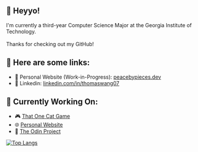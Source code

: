 ## 👋 Heyyo! </br>

I'm currently a third-year Computer Science Major at the Georgia Institute of Technology. <br><br> Thanks for checking out my GitHub! <br>

## 🔗 Here are some links: <br>
- 🚧 Personal Website (Work-in-Progress): [peacebypieces.dev](https://peacebypieces.dev) <br>
- 💼 Linkedin: [linkedin.com/in/thomaswang07](https://www.linkedin.com/in/thomaswang07/) <br>

## 🎯 Currently Working On:
- 🎮 [That One Cat Game](https://peacebypieces.itch.io/cat-game) <br> 
- 🌐 [Personal Website](https://peacebypieces.dev) <br>
- 🛶 [The Odin Project](https://www.theodinproject.com/) <br>

[![Top Langs](https://github-readme-stats.vercel.app/api/top-langs/?username=peacebypieces&langs_count=10)](https://github.com/anuraghazra/github-readme-stats) 



<!--
**peacebypieces/peacebypieces** is a ✨ _special_ ✨ repository because its `README.md` (this file) appears on your GitHub profile.

Here are some ideas to get you started:

- 🔭 I’m currently working on ...
- 🌱 I’m currently learning ...
- 👯 I’m looking to collaborate on ...
- 🤔 I’m looking for help with ...
- 💬 Ask me about ...
- 📫 How to reach me: ...
- 😄 Pronouns: ...
- ⚡ Fun fact: ...
-->
